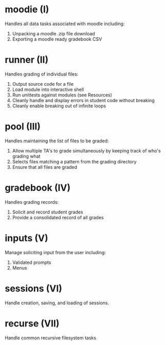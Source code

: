 # moodie (I)
Handles all data tasks associated with moodle including:
1. Unpacking a moodle .zip file download
2. Exporting a moodle ready gradebook CSV

# runner (II)
Handles grading of individual files:
1. Output source code for a file
2. Load module into interactive shell
3. Run unittests against modules (see Resources)
4. Cleanly handle and display errors in student code
   without breaking
5. Cleanly enable breaking out of infinite loops

# pool (III)
Handles maintaining the list of files to be graded:
1. Allow multiple TA's to grade simultaneously by keeping track of who's 
   grading what
2. Selects files matching a pattern from the grading directory
3. Ensure that all files are graded

# gradebook (IV)
Handles grading records:
1. Solicit and record student grades
2. Provide a consolidated record of all grades

# inputs (V)
Manage soliciting input from the user including:
1. Validated prompts
2. Menus

# sessions (VI)
Handle creation, saving, and loading of sessions.

# recurse (VII)
Handle common recursive filesystem tasks

